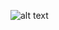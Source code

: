  ![alt text](https://media.giphy.com/media/sUP52mudix9Zu/giphy.gif?cid=ecf05e47bflp3pnbz53zqrj2llfafm3bh22zmb4gpcrdqpw9&ep=v1_gifs_search&rid=giphy.gif&ct=g)
